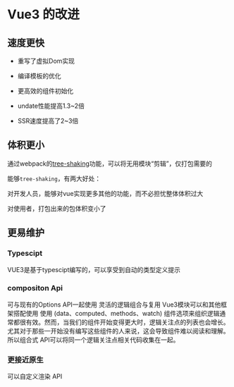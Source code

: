 # Vue3 的改进

## 速度更快

* 重写了虚拟Dom实现

* 编译模板的优化

* 更高效的组件初始化

* undate性能提高1.3~2倍

* SSR速度提高了2~3倍

## 体积更小

通过webpack的[tree-shaking](../webpack/tree-shaking.md)功能，可以将无用模块“剪辑”，仅打包需要的

能够`tree-shaking`，有两大好处：

对开发人员，能够对vue实现更多其他的功能，而不必担忧整体体积过大

对使用者，打包出来的包体积变小了

## 更易维护

### Typescipt

VUE3是基于typescipt编写的，可以享受到自动的类型定义提示

### compositon Api

可与现有的Options API一起使用
灵活的逻辑组合与复用
Vue3模块可以和其他框架搭配使用
使用 (data、computed、methods、watch) 组件选项来组织逻辑通常都很有效。然而，当我们的组件开始变得更大时，逻辑关注点的列表也会增长。尤其对于那些一开始没有编写这些组件的人来说，这会导致组件难以阅读和理解。所以组合式 API可以将同一个逻辑关注点相关代码收集在一起。

### 更接近原生

可以自定义渲染 API
